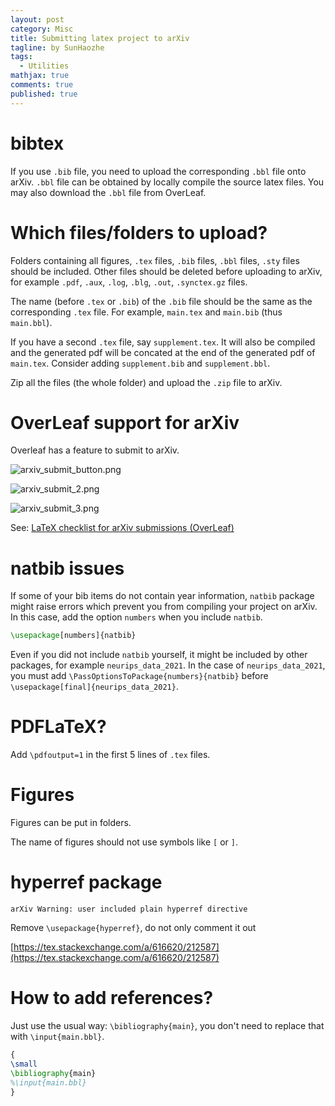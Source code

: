 ```yaml
---
layout: post
category: Misc     
title: Submitting latex project to arXiv  
tagline: by SunHaozhe
tags: 
  - Utilities
mathjax: true
comments: true
published: true
---
```


# bibtex

If you use `.bib` file, you need to upload the corresponding `.bbl` file onto arXiv. `.bbl` file can be obtained by locally compile the source latex files. You may also download the `.bbl` file from OverLeaf.


# Which files/folders to upload?

Folders containing all figures, `.tex` files, `.bib` files, `.bbl` files, `.sty` files should be included. Other files should be deleted before uploading to arXiv, for example `.pdf`, `.aux`,  `.log`, `.blg`, `.out`, `.synctex.gz` files. 

The name (before `.tex` or `.bib`) of the `.bib` file should be the same as the corresponding `.tex` file. For example, `main.tex` and `main.bib` (thus `main.bbl`). 

If you have a second `.tex` file, say `supplement.tex`. It will also be compiled and the generated pdf will be concated at the end of the generated pdf of `main.tex`. Consider adding `supplement.bib` and `supplement.bbl`.


Zip all the files (the whole folder) and upload the `.zip` file to arXiv.


# OverLeaf support for arXiv

Overleaf has a feature to submit to arXiv. 


![arxiv_submit_button.png](/blogs/assets/images/blog/arxiv_submit_button.png)

![arxiv_submit_2.png](/blogs/assets/images/blog/arxiv_submit_2.png)

![arxiv_submit_3.png](/blogs/assets/images/blog/arxiv_submit_3.png)



See: [LaTeX checklist for arXiv submissions (OverLeaf)](https://www.overleaf.com/learn/how-to/LaTeX_checklist_for_arXiv_submissions)


# natbib issues

If some of your bib items do not contain year information, `natbib` package might raise errors which prevent you from compiling your project on arXiv. In this case, add the option `numbers` when you include `natbib`.

```latex
\usepackage[numbers]{natbib}
```


Even if you did not include `natbib` yourself, it might be included by other packages, for example `neurips_data_2021`. In the case of `neurips_data_2021`, you must add `\PassOptionsToPackage{numbers}{natbib}` before `\usepackage[final]{neurips_data_2021}`.

# PDFLaTeX? 


Add `\pdfoutput=1` in the first 5 lines of `.tex` files.

# Figures

Figures can be put in folders. 

The name of figures should not use symbols like `[` or `]`. 

# hyperref package 

```
arXiv Warning: user included plain hyperref directive
```


Remove `\usepackage{hyperref}`, do not only comment it out


[https://tex.stackexchange.com/a/616620/212587](https://tex.stackexchange.com/a/616620/212587)



# How to add references? 

Just use the usual way: `\bibliography{main}`, you don't need to replace that with `\input{main.bbl}`.


```latex
{
\small
\bibliography{main}
%\input{main.bbl}
}
```

















